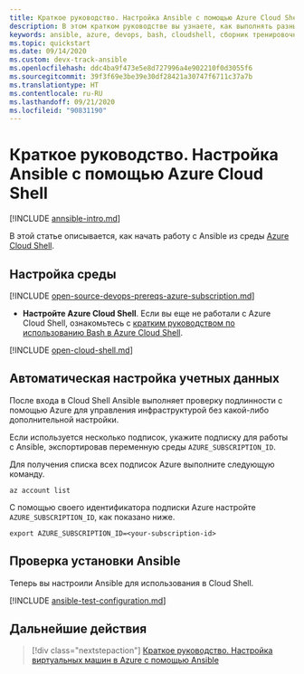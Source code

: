 ```yaml
---
title: Краткое руководство. Настройка Ansible с помощью Azure Cloud Shell
description: В этом кратком руководстве вы узнаете, как выполнять разные задачи Ansible с использованием Bash в Azure Cloud Shell.
keywords: ansible, azure, devops, bash, cloudshell, сборник тренировочных заданий, bash
ms.topic: quickstart
ms.date: 09/14/2020
ms.custom: devx-track-ansible
ms.openlocfilehash: ddc4ba9f473e5e8d727996a4e902210f0d3055f6
ms.sourcegitcommit: 39f3f69e3be39e30df28421a30747f6711c37a7b
ms.translationtype: HT
ms.contentlocale: ru-RU
ms.lasthandoff: 09/21/2020
ms.locfileid: "90831190"
---
```

# <a name="quickstart-configure-ansible-using-azure-cloud-shell"></a>Краткое руководство. Настройка Ansible с помощью Azure Cloud Shell

[!INCLUDE [annsible-intro.md](includes/ansible-intro.md)]

В этой статье описывается, как начать работу с Ansible из среды [Azure Cloud Shell](/azure/cloud-shell/overview).

## <a name="configure-your-environment"></a>Настройка среды

[!INCLUDE [open-source-devops-prereqs-azure-subscription.md](../includes/open-source-devops-prereqs-azure-subscription.md)]
- **Настройте Azure Cloud Shell**. Если вы еще не работали с Azure Cloud Shell, ознакомьтесь с [кратким руководством по использованию Bash в Azure Cloud Shell](/azure/cloud-shell/quickstart).

[!INCLUDE [open-cloud-shell.md](../includes/open-cloud-shell.md)]

## <a name="automatic-credential-configuration"></a>Автоматическая настройка учетных данных

После входа в Cloud Shell Ansible выполняет проверку подлинности с помощью Azure для управления инфраструктурой без какой-либо дополнительной настройки.

Если используется несколько подписок, укажите подписку для работы с Ansible, экспортировав переменную среды `AZURE_SUBSCRIPTION_ID`.

Для получения списка всех подписок Azure выполните следующую команду.

```azurecli-interactive
az account list
```

С помощью своего идентификатора подписки Azure настройте `AZURE_SUBSCRIPTION_ID`, как показано ниже.

```console
export AZURE_SUBSCRIPTION_ID=<your-subscription-id>
```

## <a name="test-ansible-installation"></a>Проверка установки Ansible

Теперь вы настроили Ansible для использования в Cloud Shell.

[!INCLUDE [ansible-test-configuration.md](includes/ansible-test-configuration.md)]

## <a name="next-steps"></a>Дальнейшие действия

> [!div class="nextstepaction"] 
> [Краткое руководство. Настройка виртуальных машин в Azure с помощью Ansible](./vm-configure.md)